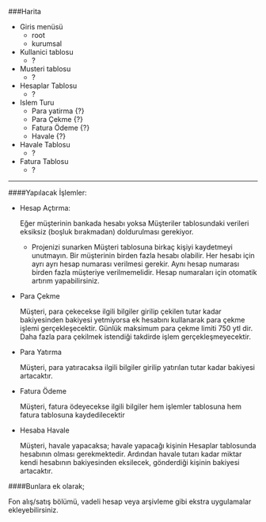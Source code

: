 ###Harita
* Giris menüsü
	+ root
	+ kurumsal
* Kullanici tablosu
	+ ?
* Musteri tablosu
	+ ?
* Hesaplar Tablosu
	+ ?
* Islem Turu
	+ Para yatirma {?}
	+ Para Çekme   {?}
	+ Fatura Ödeme {?}
	+ Havale 	   {?}
* Havale Tablosu
	+ ?
* Fatura Tablosu
	+ ?
	
<hr />
####Yapılacak İşlemler:

* Hesap Açtırma:

	Eğer müşterinin bankada hesabı yoksa Müşteriler tablosundaki verileri eksiksiz (boşluk
	bırakmadan) doldurulması gerekiyor.

	+ Projenizi sunarken Müşteri tablosuna birkaç kişiyi kaydetmeyi unutmayın.
	  Bir müşterinin birden fazla hesabı olabilir.
	  Her hesabı için ayrı ayrı hesap numarası verilmesi gerekir. Aynı hesap numarası birden fazla
	  müşteriye verilmemelidir. Hesap numaraları için otomatik artırım yapabilirsiniz.

* Para Çekme

	Müşteri, para çekecekse ilgili bilgiler girilip çekilen tutar kadar bakiyesinden bakiyesi yetmiyorsa
	ek hesabını kullanarak para çekme işlemi gerçekleşecektir.
	Günlük maksimum para çekme limiti 750 ytl dir. Daha fazla para çekilmek istendiği takdirde işlem
	gerçekleşmeyecektir.

* Para Yatırma

	Müşteri, para yatıracaksa ilgili bilgiler girilip yatırılan tutar kadar bakiyesi artacaktır.

* Fatura Ödeme

	Müşteri, fatura ödeyecekse ilgili bilgiler hem işlemler tablosuna hem fatura tablosuna
	kaydedilecektir

* Hesaba Havale

	Müşteri, havale yapacaksa; havale yapacağı kişinin Hesaplar tablosunda hesabının
	olması gerekmektedir. Ardından havale tutarı kadar miktar kendi hesabının bakiyesinden
	eksilecek, gönderdiği kişinin bakiyesi artacaktır.

####Bunlara ek olarak;

Fon alış/satış bölümü, vadeli hesap veya arşivleme gibi ekstra uygulamalar
ekleyebilirsiniz.